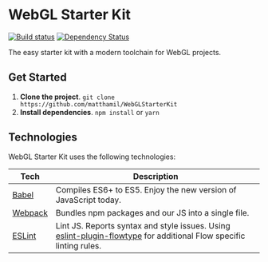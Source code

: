 # WebGL Starter Kit

[![Build status](https://img.shields.io/travis/matthamil/webglstarterkit.svg?style=flat-square)](https://travis-ci.org/matthamil/webglstarterkit)
[![Dependency Status](https://david-dm.org/matthamil/webglstarterkit?style=flat-square)](https://david-dm.org/matthamil/webglstarterkit)

The easy starter kit with a modern toolchain for WebGL projects.

## Get Started
1. **Clone the project**. `git clone https://github.com/matthamil/WebGLStarterKit`
1. **Install dependencies**. `npm install` or `yarn`

## Technologies
WebGL Starter Kit uses the following technologies:

| **Tech** | **Description**
|----------|-------|
| [Babel](http://babeljs.io) |  Compiles ES6+ to ES5. Enjoy the new version of JavaScript today.
| [Webpack](http://webpack.github.io) | Bundles npm packages and our JS into a single file.
| [ESLint](http://eslint.org/)| Lint JS. Reports syntax and style issues. Using [eslint-plugin-flowtype](https://github.com/gajus/eslint-plugin-flowtype) for additional Flow specific linting rules. |
